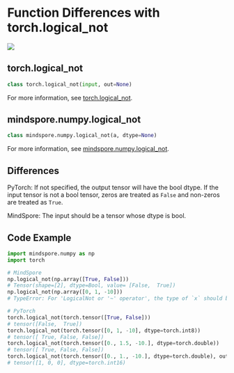 # Function Differences with torch.logical_not

<a href="https://gitee.com/mindspore/docs/blob/r1.5/docs/mindspore/migration_guide/source_en/api_mapping/pytorch_diff/logical_not.md" target="_blank"><img src="https://gitee.com/mindspore/docs/raw/r1.5/resource/_static/logo_source_en.png"></a>

## torch.logical_not

```python
class torch.logical_not(input, out=None)
```

For more information, see  [torch.logical_not](https://pytorch.org/docs/1.5.0/torch.html#torch.logical_not).

## mindspore.numpy.logical_not

```python
class mindspore.numpy.logical_not(a, dtype=None)
```

For more information, see  [mindspore.numpy.logical_not](https://mindspore.cn/docs/api/en/r1.5/api_python/numpy/mindspore.numpy.logical_not.html#mindspore.numpy.logical_not).

## Differences

PyTorch: If not specified, the output tensor will have the bool dtype. If the input tensor is not a bool tensor, zeros are treated as `False` and non-zeros are treated as `True`.

MindSpore: The input should be a tensor whose dtype is bool.

## Code Example

```python
import mindspore.numpy as np
import torch

# MindSpore
np.logical_not(np.array([True, False]))
# Tensor(shape=[2], dtype=Bool, value= [False,  True])
np.logical_not(np.array([0, 1, -10]))
# TypeError: For 'LogicalNot or '~' operator', the type of `x` should be subclass of Tensor[Bool], but got Tensor[Int32].

# PyTorch
torch.logical_not(torch.tensor([True, False]))
# tensor([False,  True])
torch.logical_not(torch.tensor([0, 1, -10], dtype=torch.int8))
# tensor([ True, False, False])
torch.logical_not(torch.tensor([0., 1.5, -10.], dtype=torch.double))
# tensor([ True, False, False])
torch.logical_not(torch.tensor([0., 1., -10.], dtype=torch.double), out=torch.empty(3, dtype=torch.int16))
# tensor([1, 0, 0], dtype=torch.int16)
```
